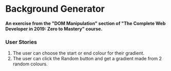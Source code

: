 # Background Generator

#### An exercise from the "DOM Manipulation" section of "The Complete Web Developer in 2019: Zero to Mastery" course.

### User Stories

1. The user can choose the start or end colour for their gradient.
2. The user can click the Random button and get a gradient made from 2 random colours.
